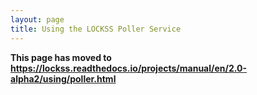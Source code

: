 ```yaml
---
layout: page
title: Using the LOCKSS Poller Service
---
```


**This page has moved to <https://lockss.readthedocs.io/projects/manual/en/2.0-alpha2/using/poller.html>**
